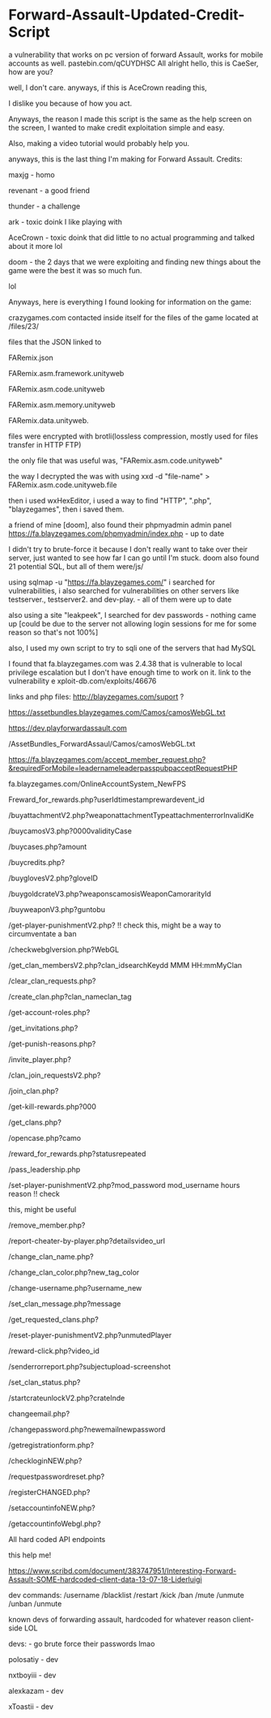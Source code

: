 # Forward-Assault-Updated-Credit-Script
a vulnerability that works on pc version of forward Assault, works for mobile accounts as well. pastebin.com/qCUYDHSC
All alright hello, this is CaeSer, how are you?

well, I don't care. anyways, if this is AceCrown reading this,

I dislike you because of how you act.

Anyways, the reason I made this script is the same as the help screen on the screen, I wanted to make credit exploitation simple and easy.

Also, making a video tutorial would probably help you.

anyways, this is the last thing I'm making for Forward Assault.
Credits:

maxjg - homo

revenant - a good friend

thunder - a challenge

ark - toxic doink I like playing with

AceCrown - toxic doink that did little to no actual programming and talked about it more lol

doom - the 2 days that we were exploiting and finding new things about the game were the best it was so much fun.

lol

Anyways, here is everything I found looking for information on the game:

crazygames.com contacted inside itself for the files of the game located at
/files/23/

files that the JSON linked to

FARemix.json

FARemix.asm.framework.unityweb

FARemix.asm.code.unityweb

FARemix.asm.memory.unityweb

FARemix.data.unityweb.

files were encrypted with brotli(lossless compression, mostly used for files transfer in HTTP FTP)

the only file that was useful was, "FARemix.asm.code.unityweb"

the way I decrypted the was with using xxd -d "file-name" > FARemix.asm.code.unityweb.file

then i used wxHexEditor, i used a way to find "HTTP", ".php", "blayzegames", then i saved them.

a friend of mine [doom], also found their phpmyadmin admin panel https://fa.blayzegames.com/phpmyadmin/index.php - up to date

I didn't try to brute-force it because I don't really want to take over their server, just wanted to
see how far I can go until I'm stuck. doom also found 21 potential SQL, but all of them were/js/

using sqlmap -u "https://fa.blayzegames.com/" i searched for vulnerabilities, i also searched for vulnerabilities on other servers like
testserver., testserver2. and dev-play. - all of them were up to date

also using a site "leakpeek", I searched for dev passwords - nothing came up [could be due to the server not allowing login sessions for me for some reason so that's not 100%]

also, I used my own script to try to sqli one of the servers that had MySQL

I found that fa.blayzegames.com was 2.4.38 that is vulnerable to local privilege escalation but I don't have enough time to work on it. link to the vulnerability e
xploit-db.com/exploits/46676


links and php files:
http://blayzegames.com/suport ?

https://assetbundles.blayzegames.com/Camos/camosWebGL.txt

https://dev.playforwardassault.com

/AssetBundles_ForwardAssaul/Camos/camosWebGL.txt

https://fa.blayzegames.com/accept_member_request.php?&requiredForMobile=leadernameleaderpasspubpacceptRequestPHP

fa.blayzegames.com/OnlineAccountSystem_NewFPS

Freward_for_rewards.php?userIdtimestamprewardevent_id

/buyattachmentV2.php?weaponattachmentTypeattachmenterrorInvalidKe

/buycamosV3.php?0000validityCase

/buycases.php?amount

/buycredits.php?

/buyglovesV2.php?gloveID

/buygoldcrateV3.php?weaponscamosisWeaponCamorarityId

/buyweaponV3.php?guntobu

/get-player-punishmentV2.php? !! check this, might be a way to circumventate a ban

/checkwebglversion.php?WebGL

/get_clan_membersV2.php?clan_idsearchKeydd MMM HH:mmMyClan

/clear_clan_requests.php?

/create_clan.php?clan_nameclan_tag

/get-account-roles.php?

/get_invitations.php?

/get-punish-reasons.php?

/invite_player.php?

/clan_join_requestsV2.php?

/join_clan.php?

/get-kill-rewards.php?000

/get_clans.php?

/opencase.php?camo

/reward_for_rewards.php?statusrepeated

/pass_leadership.php

/set-player-punishmentV2.php?mod_password mod_username hours reason !! check 

this, might be useful

/remove_member.php?

/report-cheater-by-player.php?detailsvideo_url

/change_clan_name.php?

/change_clan_color.php?new_tag_color

/change-username.php?username_new

/set_clan_message.php?message

/get_requested_clans.php?

/reset-player-punishmentV2.php?unmutedPlayer

/reward-click.php?video_id

/senderrorreport.php?subjectupload-screenshot

/set_clan_status.php?

/startcrateunlockV2.php?crateInde

changeemail.php?

/changepassword.php?newemailnewpassword

/getregistrationform.php?

/checkloginNEW.php?

/requestpasswordreset.php?

/registerCHANGED.php?

/setaccountinfoNEW.php?

/getaccountinfoWebgl.php?

All hard coded API endpoints

this help me!

https://www.scribd.com/document/383747951/Interesting-Forward-Assault-SOME-hardcoded-client-data-13-07-18-Liderluigi

dev commands:
/username /blacklist /restart /kick /ban /mute /unmute /unban /unmute

known devs of forwarding assault, hardcoded for whatever reason client-side LOL

devs: - go brute force their passwords lmao

polosatiy - dev

nxtboyiii - dev

alexkazam - dev

xToastii - dev
